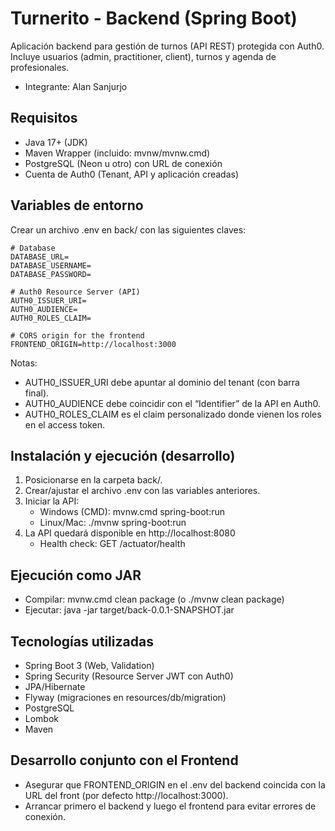 # Turnerito - Backend (Spring Boot)

Aplicación backend para gestión de turnos (API REST) protegida con Auth0. Incluye usuarios (admin, practitioner, client), turnos y agenda de profesionales.

- Integrante: Alan Sanjurjo

## Requisitos
- Java 17+ (JDK)
- Maven Wrapper (incluido: mvnw/mvnw.cmd)
- PostgreSQL (Neon u otro) con URL de conexión
- Cuenta de Auth0 (Tenant, API y aplicación creadas)

## Variables de entorno
Crear un archivo .env en back/ con las siguientes claves:

```
# Database
DATABASE_URL=
DATABASE_USERNAME=
DATABASE_PASSWORD=

# Auth0 Resource Server (API)
AUTH0_ISSUER_URI=
AUTH0_AUDIENCE=
AUTH0_ROLES_CLAIM=

# CORS origin for the frontend
FRONTEND_ORIGIN=http://localhost:3000
```

Notas:
- AUTH0_ISSUER_URI debe apuntar al dominio del tenant (con barra final).
- AUTH0_AUDIENCE debe coincidir con el “Identifier” de la API en Auth0.
- AUTH0_ROLES_CLAIM es el claim personalizado donde vienen los roles en el access token.

## Instalación y ejecución (desarrollo)
1) Posicionarse en la carpeta back/.
2) Crear/ajustar el archivo .env con las variables anteriores.
3) Iniciar la API:
   - Windows (CMD): mvnw.cmd spring-boot:run
   - Linux/Mac: ./mvnw spring-boot:run
4) La API quedará disponible en http://localhost:8080
   - Health check: GET /actuator/health

## Ejecución como JAR
- Compilar: mvnw.cmd clean package (o ./mvnw clean package)
- Ejecutar: java -jar target/back-0.0.1-SNAPSHOT.jar

## Tecnologías utilizadas
- Spring Boot 3 (Web, Validation)
- Spring Security (Resource Server JWT con Auth0)
- JPA/Hibernate
- Flyway (migraciones en resources/db/migration)
- PostgreSQL
- Lombok
- Maven

## Desarrollo conjunto con el Frontend
- Asegurar que FRONTEND_ORIGIN en el .env del backend coincida con la URL del front (por defecto http://localhost:3000).
- Arrancar primero el backend y luego el frontend para evitar errores de conexión.
